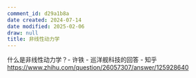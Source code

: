 ```yaml
---
comment_id: d29a1b8a
date created: 2024-07-14
date modified: 2025-02-06
draw: null
title: 非线性动力学
---
```

什么是非线性动力学？- 许铁 - 巡洋舰科技的回答 - 知乎  
https://www.zhihu.com/question/26057307/answer/125928640
